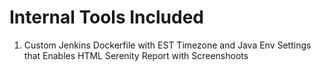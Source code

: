 # Internal Tools Included
1. Custom Jenkins Dockerfile with EST Timezone and Java Env Settings that Enables HTML Serenity Report with Screenshoots 
